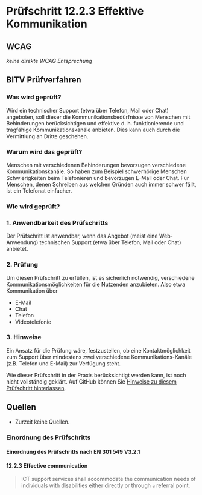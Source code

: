 # Prüfschritt 12.2.3 Effektive Kommunikation

## WCAG

_keine direkte WCAG Entsprechung_

## BITV Prüfverfahren

### Was wird geprüft?

Wird ein technischer Support (etwa über Telefon, Mail oder Chat) angeboten, soll dieser die Kommunikationsbedürfnisse von Menschen mit Behinderungen berücksichtigen und effektive d. h. funktionierende und tragfähige Kommunikationskanäle anbieten. Dies kann auch durch die Vermittlung an Dritte geschehen.

### Warum wird das geprüft?

Menschen mit verschiedenen Behinderungen bevorzugen verschiedene Kommunikationskanäle. So haben zum Beispiel schwerhörige Menschen Schwierigkeiten beim Telefonieren und bevorzugen E-Mail oder Chat. Für Menschen, denen Schreiben aus welchen Gründen auch immer schwer fällt, ist ein Telefonat einfacher.

### Wie wird geprüft?

### 1\. Anwendbarkeit des Prüfschritts

Der Prüfschritt ist anwendbar, wenn das Angebot (meist eine Web-Anwendung) technischen Support (etwa über Telefon, Mail oder Chat) anbietet.

### 2\. Prüfung

Um diesen Prüfschritt zu erfüllen, ist es sicherlich notwendig, verschiedene Kommunikationsmöglichkeiten für die Nutzenden anzubieten. Also etwa Kommunikation über

-   E-Mail
-   Chat
-   Telefon
-   Videotelefonie

### 3\. Hinweise

Ein Ansatz für die Prüfung wäre, festzustellen, ob eine Kontaktmöglichkeit zum Support über mindestens zwei verschiedene Kommunikations-Kanäle (z.B. Telefon und E-Mail) zur Verfügung steht.

Wie dieser Prüfschritt in der Praxis berücksichtigt werden kann, ist noch nicht vollständig geklärt. Auf GitHub können Sie [Hinweise zu diesem Prüfschritt hinterlassen](https://github.com/BIK-BITV/BIK-Web-Test/issues).

## Quellen

-   Zurzeit keine Quellen.

### Einordnung des Prüfschritts

#### Einordnung des Prüfschritts nach EN 301 549 V3.2.1

#### 12.2.3 Effective communication

> ICT support services shall accommodate the communication needs of individuals with disabilities either directly or through `a` referral point.
